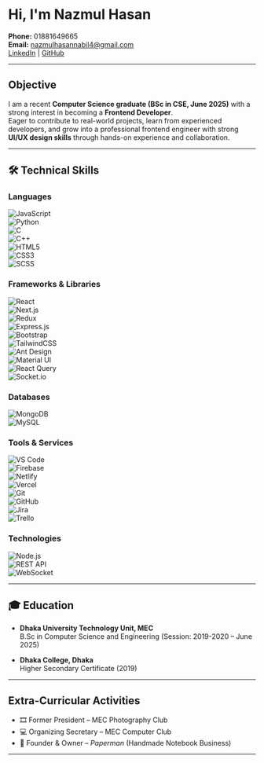 # Hi, I'm Nazmul Hasan  

 **Phone:** 01881649665  
 **Email:** [nazmulhasannabil4@gmail.com](mailto:nazmulhasannabil4@gmail.com)  
 [LinkedIn](#) | [GitHub](#)  

---

##  Objective  
I am a recent **Computer Science graduate (BSc in CSE, June 2025)** with a strong interest in becoming a **Frontend Developer**.  
Eager to contribute to real-world projects, learn from experienced developers, and grow into a professional frontend engineer with strong **UI/UX design skills** through hands-on experience and collaboration.  

---

## 🛠️ Technical Skills  

### Languages  
![JavaScript](https://img.shields.io/badge/JavaScript-F7DF1E?style=for-the-badge&logo=javascript&logoColor=black)  
![Python](https://img.shields.io/badge/Python-3776AB?style=for-the-badge&logo=python&logoColor=white)  
![C](https://img.shields.io/badge/C-00599C?style=for-the-badge&logo=c&logoColor=white)  
![C++](https://img.shields.io/badge/C++-00599C?style=for-the-badge&logo=cplusplus&logoColor=white)  
![HTML5](https://img.shields.io/badge/HTML5-E34F26?style=for-the-badge&logo=html5&logoColor=white)  
![CSS3](https://img.shields.io/badge/CSS3-1572B6?style=for-the-badge&logo=css3&logoColor=white)  
![SCSS](https://img.shields.io/badge/SCSS-CC6699?style=for-the-badge&logo=sass&logoColor=white)  

### Frameworks & Libraries  
![React](https://img.shields.io/badge/React-61DAFB?style=for-the-badge&logo=react&logoColor=black)  
![Next.js](https://img.shields.io/badge/Next.js-000000?style=for-the-badge&logo=nextdotjs&logoColor=white)  
![Redux](https://img.shields.io/badge/Redux-764ABC?style=for-the-badge&logo=redux&logoColor=white)  
![Express.js](https://img.shields.io/badge/Express.js-000000?style=for-the-badge&logo=express&logoColor=white)  
![Bootstrap](https://img.shields.io/badge/Bootstrap-7952B3?style=for-the-badge&logo=bootstrap&logoColor=white)  
![TailwindCSS](https://img.shields.io/badge/TailwindCSS-38B2AC?style=for-the-badge&logo=tailwindcss&logoColor=white)  
![Ant Design](https://img.shields.io/badge/Ant%20Design-0170FE?style=for-the-badge&logo=antdesign&logoColor=white)  
![Material UI](https://img.shields.io/badge/Material%20UI-007FFF?style=for-the-badge&logo=mui&logoColor=white)  
![React Query](https://img.shields.io/badge/React%20Query-FF4154?style=for-the-badge&logo=reactquery&logoColor=white)  
![Socket.io](https://img.shields.io/badge/Socket.io-010101?style=for-the-badge&logo=socketdotio&logoColor=white)  

### Databases  
![MongoDB](https://img.shields.io/badge/MongoDB-47A248?style=for-the-badge&logo=mongodb&logoColor=white)  
![MySQL](https://img.shields.io/badge/MySQL-4479A1?style=for-the-badge&logo=mysql&logoColor=white)  

### Tools & Services  
![VS Code](https://img.shields.io/badge/VS%20Code-007ACC?style=for-the-badge&logo=visualstudiocode&logoColor=white)  
![Firebase](https://img.shields.io/badge/Firebase-FFCA28?style=for-the-badge&logo=firebase&logoColor=black)  
![Netlify](https://img.shields.io/badge/Netlify-00C7B7?style=for-the-badge&logo=netlify&logoColor=white)  
![Vercel](https://img.shields.io/badge/Vercel-000000?style=for-the-badge&logo=vercel&logoColor=white)  
![Git](https://img.shields.io/badge/Git-F05032?style=for-the-badge&logo=git&logoColor=white)  
![GitHub](https://img.shields.io/badge/GitHub-181717?style=for-the-badge&logo=github&logoColor=white)  
![Jira](https://img.shields.io/badge/Jira-0052CC?style=for-the-badge&logo=jira&logoColor=white)  
![Trello](https://img.shields.io/badge/Trello-0052CC?style=for-the-badge&logo=trello&logoColor=white)  

### Technologies  
![Node.js](https://img.shields.io/badge/Node.js-339933?style=for-the-badge&logo=node.js&logoColor=white)  
![REST API](https://img.shields.io/badge/REST%20API-02569B?style=for-the-badge&logo=apachesuperset&logoColor=white)  
![WebSocket](https://img.shields.io/badge/WebSocket-010101?style=for-the-badge&logo=socketdotio&logoColor=white)  

---

## 🎓 Education  

- **Dhaka University Technology Unit, MEC**  
  B.Sc in Computer Science and Engineering (Session: 2019-2020 – June 2025)  

- **Dhaka College, Dhaka**  
  Higher Secondary Certificate (2019)  

---

## Extra-Curricular Activities  

- 🎞️ Former President – MEC Photography Club  
- 💻 Organizing Secretary – MEC Computer Club  
- 📒 Founder & Owner – *Paperman* (Handmade Notebook Business)  

---
